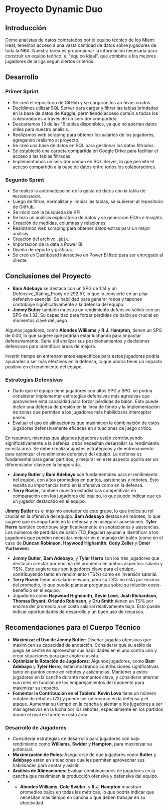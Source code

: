 # Proyecto Dynamic Duo

## Introducción
Como analistas de datos contratados por el equipo técnico de los Miami Heat, tenemos acceso a una vasta cantidad de datos sobre jugadores de toda la NBA. Nuestra tarea es proporcionar la información necesaria para construir un equipo teórico, el "equipo ideal", que combine a los mejores jugadores de la liga según ciertos criterios.

## Desarrollo

### Primer Sprint
- Se creó el repositorio de GitHub y se cargaron los archivos crudos.
- Decidimos utilizar SQL Server para cargar y filtrar las tablas brindadas en la base de datos de Kaggle, permitiendo acceso común a todos los colaboradores a través de un servidor compartido.
- Descartamos 13 de las 16 tablas disponibles, ya que no aportan datos útiles para nuestro análisis.
- Realizamos web scraping para obtener los salarios de los jugadores, agregando realismo al proyecto.
- Se creó una base de datos en SQL para gestionar los datos filtrados.
- Se estableció una carpeta compartida en Google Drive para facilitar el acceso a las tablas filtradas.
- Implementamos un servidor común en SQL Server, lo que permite el acceso compartido a la base de datos entre todos los colaboradores.

### Segundo Sprint
- Se realizó la automatización de la gesta de datos con la tabla de `MH2020SEASON`.
- Luego de filtrar, normalizar y limpiar las tablas, se subieron al repositorio de GitHub.
- Se inició con la búsqueda de KPI.
- Se hizo un análisis exploratorio de datos y se generaron EDAs e Insights.
- Creación de medidas, columnas y relaciones.
- Realizamos web scraping para obtener datos extras para un mejor análisis.
- Creación del archivo `.pbix`.
- Importación de la data a Power BI.
- Diseño de reporte y gráficos.
- Se creó un Dashboard interactivo en Power BI listo para ser entregado al cliente.

## Conclusiones del Proyecto
- **Bam Adebayo** se destaca con un SPG de 1.14 y un Defensive_Rating_Proxy de 292.57, lo que lo convierte en un pilar defensivo esencial. Su habilidad para generar robos y tapones contribuye significativamente a la defensa del equipo.
- **Jimmy Butler** también muestra un rendimiento defensivo sólido con un SPG de 1.32. Su capacidad para forzar pérdidas de balón es crucial en momentos clave del juego.

Algunos jugadores, como **Alondes Williams** y **R.J. Hampton**, tienen un SPG de 0.00, lo que sugiere que podrían estar luchando para impactar defensivamente. Sería útil analizar sus posicionamientos y decisiones defensivas para identificar áreas de mejora. 

Invertir tiempo en entrenamientos específicos para estos jugadores podría ayudarles a ser más efectivos en la defensa, lo que podría tener un impacto positivo en el rendimiento del equipo.

### Estrategias Defensivas
- Dado que el equipo tiene jugadores con altos SPG y BPG, se podría considerar implementar estrategias defensivas más agresivas que aprovechen esta capacidad para forzar pérdidas de balón. Esto puede incluir una defensa de presión en la línea de fondo y la implementación de zonas que permitan a los jugadores más habilidosos interceptar pases.
- Evaluar el uso de alineaciones que maximicen la combinación de estos jugadores defensivamente eficaces en situaciones de juego crítico.

En resumen, mientras que algunos jugadores están contribuyendo significativamente a la defensa, otros necesitan desarrollar su rendimiento en esta área. Se deben realizar ajustes estratégicos y de entrenamiento para optimizar el rendimiento defensivo del equipo. La defensa es fundamental para ganar partidos, y mejorar en este aspecto podría ser un diferenciador clave en la temporada.

- **Jimmy Butler** y **Bam Adebayo** son fundamentales para el rendimiento del equipo, con altos promedios en puntos, asistencias y rebotes. Esto resalta su importancia tanto en la ofensiva como en la defensa.
- **Terry Rozier**,  también muestra estadísticas competitivas en comparación con los jugadores del equipo, lo que puede indicar que es un jugador destacado en el equipo.

**Jimmy Butler** es el máximo anotador de este grupo, lo que indica su rol crucial en la ofensiva del equipo. **Bam Adebayo** destaca en rebotes, lo que sugiere que es importante en la defensa y en asegurar posesiones. **Tyler Herro** también contribuye significativamente en anotaciones y asistencias. Los números de pérdidas de balón (TO_Regular) ayudan a identificar a los jugadores que pueden necesitar mejorar en el manejo del balón (como en el caso de **Duncan Robinson**, **Haywood Highsmith**, **Cody Zeller** y **Omer Yurtseven**).

- **Jimmy Butler**, **Bam Adebayo**, y **Tyler Herro** son los tres jugadores que destacan al estar por encima del promedio en ambos aspectos: salario y TS%. Esto sugiere que son jugadores clave para el equipo, contribuyendo tanto en rendimiento (TS%) como en inversión salarial.
- **Terry Rozier** tiene un salario elevado, pero su TS% no está por encima del promedio, lo que puede plantear preguntas sobre su relación costo-beneficio en el equipo.
- Jugadores como **Haywood Highsmith**, **Kevin Love**, **Josh Richardson**, **Thomas Bryant**, **Orlando Robinson**, y **Dru Smith** tienen un TS% por encima del promedio a un costo salarial relativamente bajo. Esto puede indicar oportunidades de desarrollo y un buen uso de recursos.

## Recomendaciones para el Cuerpo Técnico
- **Maximizar el Uso de Jimmy Butler**: Diseñar jugadas ofensivas que maximicen su capacidad de anotación. Considerar que su estilo de juego se centre en aprovechar sus habilidades en el uno contra uno y crear situaciones para que anote o asista.
- **Optimizar la Rotación de Jugadores**: Algunos jugadores, como **Bam Adebayo** y **Tyler Herro**, están mostrando contribuciones significativas tanto en puntos como en rebotes y asistencias. Mantener a estos jugadores en la cancha durante momentos clave, y considerar alternar sus roles en función de los emparejamientos del oponente para maximizar su impacto.
- **Fomentar la Contribución en el Tablero**: **Kevin Love** tiene un número notable de rebotes (73) y puede ser un recurso en la defensa y el ataque. Aumentar su tiempo en la cancha y alentar a los jugadores a ser más agresivos en la lucha por los rebotes, especialmente en los partidos donde el rival es fuerte en esta área.

### Desarrollo de Jugadores
- Considerar estrategias de desarrollo para jugadores con bajo rendimiento como **Williams**, **Swider** y **Hampton**, para maximizar su potencial.
- **Maximización de Roles**: Asegurarse de que jugadores como **Butler** y **Adebayo** estén en situaciones que les permitan aprovechar sus habilidades para anotar y asistir.
- **Análisis de Alineaciones**: Evaluar combinaciones de jugadores en la cancha que maximicen la producción ofensiva y defensiva del equipo.
- - **Alondes Williams**, **Cole Swider**, y **R.J. Hampton** muestran promedios bajos en todas las métricas, lo que podría indicar que necesitan más tiempo en cancha o que deben trabajar en su efectividad.
